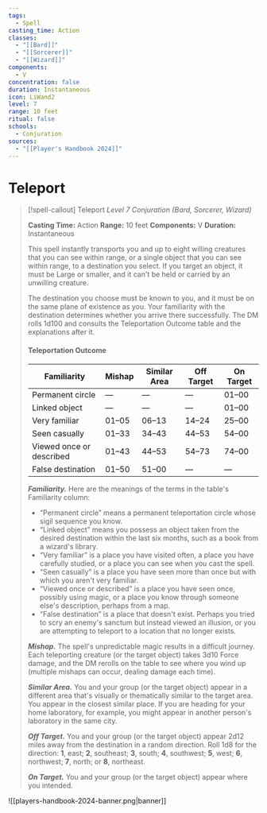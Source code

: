 ```yaml
---
tags:
  - Spell
casting_time: Action
classes:
  - "[[Bard]]"
  - "[[Sorcerer]]"
  - "[[Wizard]]"
components:
  - V
concentration: false
duration: Instantaneous
icon: LiWand2
level: 7
range: 10 feet
ritual: false
schools:
  - Conjuration
sources:
  - "[[Player's Handbook 2024]]"
---
```


# Teleport

>[!spell-callout] Teleport
>_Level 7 Conjuration (Bard, Sorcerer, Wizard)_
>
>**Casting Time:** Action
>**Range:** 10 feet
>**Components:** V
>**Duration:** Instantaneous
>
>This spell instantly transports you and up to eight willing creatures that you can see within range, or a single object that you can see within range, to a destination you select. If you target an object, it must be Large or smaller, and it can't be held or carried by an unwilling creature.
>
>The destination you choose must be known to you, and it must be on the same plane of existence as you. Your familiarity with the destination determines whether you arrive there successfully. The DM rolls 1d100 and consults the Teleportation Outcome table and the explanations after it.
>
>#### Teleportation Outcome
>
>|Familiarity|Mishap|Similar Area|Off Target|On Target|
>|---|---|---|---|---|
>|Permanent circle|—|—|—|01–00|
>|Linked object|—|—|—|01–00|
>|Very familiar|01–05|06–13|14–24|25–00|
>|Seen casually|01–33|34–43|44–53|54–00|
>|Viewed once or described|01–43|44–53|54–73|74–00|
>|False destination|01–50|51–00|—|—|
>
>**_Familiarity._** Here are the meanings of the terms in the table's Familiarity column:
>
>- “Permanent circle” means a permanent teleportation circle whose sigil sequence you know.
>- “Linked object” means you possess an object taken from the desired destination within the last six months, such as a book from a wizard's library.
>- “Very familiar” is a place you have visited often, a place you have carefully studied, or a place you can see when you cast the spell.
>- “Seen casually” is a place you have seen more than once but with which you aren't very familiar.
>- “Viewed once or described” is a place you have seen once, possibly using magic, or a place you know through someone else's description, perhaps from a map.
>- “False destination” is a place that doesn't exist. Perhaps you tried to scry an enemy's sanctum but instead viewed an illusion, or you are attempting to teleport to a location that no longer exists.
>
>**_Mishap._** The spell's unpredictable magic results in a difficult journey. Each teleporting creature (or the target object) takes 3d10 Force damage, and the DM rerolls on the table to see where you wind up (multiple mishaps can occur, dealing damage each time).
>
>**_Similar Area._** You and your group (or the target object) appear in a different area that's visually or thematically similar to the target area. You appear in the closest similar place. If you are heading for your home laboratory, for example, you might appear in another person's laboratory in the same city.
>
>**_Off Target._** You and your group (or the target object) appear 2d12 miles away from the destination in a random direction. Roll 1d8 for the direction: **1**, east; **2**, southeast; **3**, south; **4**, southwest; **5**, west; **6**, northwest; **7**, north; or **8**, northeast.
>
>**_On Target._** You and your group (or the target object) appear where you intended.


![[players-handbook-2024-banner.png|banner]]
